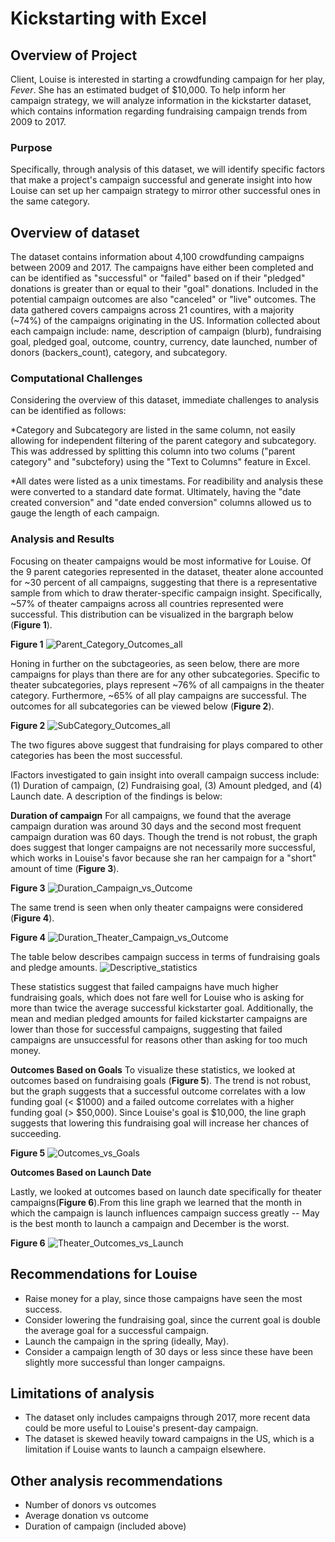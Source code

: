 # Kickstarting with Excel

## Overview of Project

Client, Louise is interested in starting a crowdfunding campaign for her play, _Fever_. She has an estimated budget of $10,000. To help inform her campaign strategy, we will analyze information in the kickstarter dataset, which contains information regarding fundraising campaign trends from 2009 to 2017. 

### Purpose
Specifically, through analysis of this dataset, we will identify specific factors that make a project's campaign successful and generate insight into how Louise can set up her campaign strategy to mirror other successful ones in the same category.

## Overview of dataset
The dataset contains information about 4,100 crowdfunding campaigns between 2009 and 2017. The campaigns have either been completed and can be identified as "successful" or "failed" based on if their "pledged" donations is greater than or equal to their "goal" donations. Included in the potential campaign outcomes are also "canceled" or "live" outcomes. The data gathered covers campaigns across 21 countires, with a majority (~74%) of the campaigns originating in the US. Information collected about each campaign include: name, description of campaign (blurb), fundraising goal, pledged goal, outcome, country, currency, date launched, number of donors (backers_count), category, and subcategory. 

### Computational Challenges 
Considering the overview of this dataset, immediate challenges to analysis can be identified as follows:

*Category and Subcategory are listed in the same column, not easily allowing for independent filtering of the parent category and subcategory. This was addressed by splitting this column into two colums ("parent category" and "subctefory) using the "Text to Columns" feature in Excel.

*All dates were listed as a unix timestams. For readibility and analysis these were converted to a standard date format. Ultimately, having the "date created conversion" and "date ended conversion" columns allowed us to gauge the length of each campaign.

### Analysis and Results
Focusing on theater campaigns would be most informative for Louise. Of the 9 parent categories represented in the dataset, theater alone accounted for ~30 percent of all campaigns, suggesting that there is a representative sample from which to draw therater-specific campaign insight. Specifically, ~57% of theater campaigns across all countries represented were successful. This distribution can be visualized in the bargraph below (**Figure 1**).

**Figure 1** 
![Parent_Category_Outcomes_all](https://user-images.githubusercontent.com/45336910/115976272-34f3a100-a53a-11eb-9f9d-c54bbe9a9501.png)

Honing in further on the subctageories, as seen below, there are more campaigns for plays than there are for any other subcategories. Specific to theater subcategories, plays represent ~76% of all campaigns in the theater category. Furthermore, ~65% of all play campaigns are successful. The outcomes for all subcategories can be viewed below (**Figure 2**). 

**Figure 2**
![SubCategory_Outcomes_all](https://user-images.githubusercontent.com/45336910/115976389-98ca9980-a53b-11eb-81cd-446e929847c8.png)

The two figures above suggest that fundraising for plays compared to other categories has been the most successful.

IFactors investigated to gain insight into overall campaign success include: (1) Duration of campaign, (2) Fundraising goal, (3) Amount pledged, and (4) Launch date. A description of the findings is below:

**Duration of campaign** For all campaigns, we found that the average campaign duration was around 30 days and the second most frequent campaign duration was 60 days. Though the trend is not robust, the graph does suggest that longer campaigns are not necessarily more successful, which works in Louise's favor because she ran her campaign for a "short" amount of time (**Figure 3**). 

**Figure 3**
![Duration_Campaign_vs_Outcome](https://user-images.githubusercontent.com/45336910/115978571-4e064d00-a54e-11eb-9438-39b077247825.png)

The same trend is seen when only theater campaigns were considered (**Figure 4**). 

**Figure 4**
![Duration_Theater_Campaign_vs_Outcome](https://user-images.githubusercontent.com/45336910/115978689-472c0a00-a54f-11eb-959d-78293a064c67.png)

The table below describes campaign success in terms of fundraising goals and pledge amounts. 
![Descriptive_statistics](https://user-images.githubusercontent.com/45336910/115978797-29ab7000-a550-11eb-910e-af20486f75a0.png)

These statistics suggest that failed campaigns have much higher fundraising goals, which does not fare well for Louise who is asking for more than twice the average successful kickstarter goal. Additionally, the mean and median pledged amounts for failed kickstarter campaigns are lower than those for successful campaigns, suggesting that failed campaigns are unsuccessful for reasons other than asking for too much money. 

**Outcomes Based on Goals**
To visualize these statistics, we looked at outcomes based on fundraising goals (**Figure 5**). The trend is not robust, but the graph suggests that a successful outcome correlates with a low funding goal (< $1000) and a failed outcome correlates with a higher funding goal (> $50,000). Since Louise's goal is $10,000, the line graph suggests that lowering this fundraising goal will increase her chances of succeeding.

**Figure 5**
![Outcomes_vs_Goals](https://user-images.githubusercontent.com/45336910/115980805-89f4de80-a55d-11eb-93bc-da77160d4593.png)

**Outcomes Based on Launch Date**

Lastly, we looked at outcomes based on launch date specifically for theater campaigns(**Figure 6**).From this line graph we learned that the month in which the campaign is launch influences campaign success greatly -- May is the best month to launch a campaign and December is the worst. 

**Figure 6**
![Theater_Outcomes_vs_Launch](https://user-images.githubusercontent.com/45336910/115979417-d5a28a80-a553-11eb-8cd0-063096d885b7.png)


## Recommendations for Louise
* Raise money for a play, since those campaigns have seen the most success. 
* Consider lowering the fundraising goal, since the current goal is double the average goal for a successful campaign.
* Launch the campaign in the spring (ideally, May).
* Consider a campaign length of 30 days or less since these have been slightly more successful than longer campaigns.

## Limitations of analysis
* The dataset only includes campaigns through 2017, more recent data could be more useful to Louise's present-day campaign.
* The dataset is skewed heavily toward campaigns in the US, which is a limitation if Louise wants to launch a campaign elsewhere.

## Other analysis recommendations
* Number of donors vs outcomes
* Average donation vs outcome
* Duration of campaign (included above)
